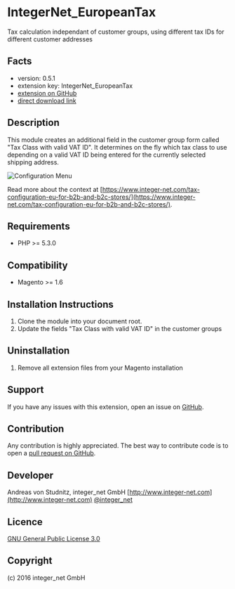 IntegerNet_EuropeanTax
=====================
Tax calculation independant of customer groups, using different tax IDs for different customer addresses

Facts
-----
- version: 0.5.1
- extension key: IntegerNet_EuropeanTax
- [extension on GitHub](https://github.com/integer-net/EuropeanTax)
- [direct download link](https://github.com/integer-net/EuropeanTax/archive/master.zip)

Description
-----------
This module creates an additional field in the customer group form called "Tax Class with valid VAT ID". It 
determines on the fly which tax class to use depending on a valid VAT ID being entered for the currently selected 
shipping address.

![Configuration Menu](https://www.integer-net.com/download/integernet-europeantax.png)

Read more about the context at [https://www.integer-net.com/tax-configuration-eu-for-b2b-and-b2c-stores/](https://www.integer-net.com/tax-configuration-eu-for-b2b-and-b2c-stores/).

Requirements
------------
- PHP >= 5.3.0

Compatibility
-------------
- Magento >= 1.6

Installation Instructions
-------------------------
1. Clone the module into your document root.
2. Update the fields "Tax Class with valid VAT ID" in the customer groups

Uninstallation
--------------
1. Remove all extension files from your Magento installation

Support
-------
If you have any issues with this extension, open an issue on [GitHub](https://github.com/integer-net/EuropeanTax/issues).

Contribution
------------
Any contribution is highly appreciated. The best way to contribute code is to open a [pull request on GitHub](https://help.github.com/articles/using-pull-requests).

Developer
---------
Andreas von Studnitz, integer_net GmbH
[http://www.integer-net.com](http://www.integer-net.com)
[@integer_net](https://twitter.com/integer_net)

Licence
-------
[GNU General Public License 3.0](http://www.gnu.org/licenses/)

Copyright
---------
(c) 2016 integer_net GmbH
